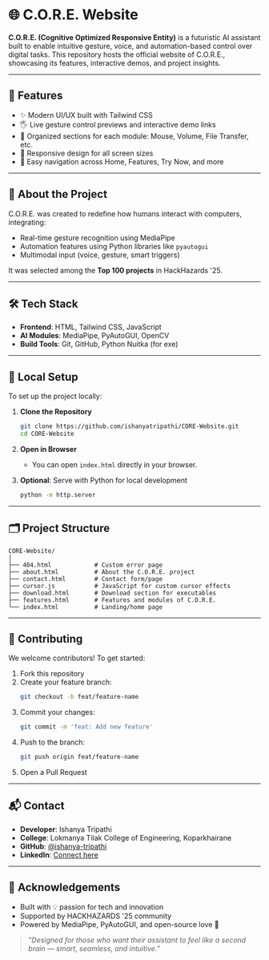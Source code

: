 
# 🌐 C.O.R.E. Website

**C.O.R.E. (Cognitive Optimized Responsive Entity)** is a futuristic AI assistant built to enable intuitive gesture, voice, and automation-based control over digital tasks. This repository hosts the official website of C.O.R.E., showcasing its features, interactive demos, and project insights.

---

## 🚀 Features

- ✨ Modern UI/UX built with Tailwind CSS
- 🖐️ Live gesture control previews and interactive demo links
- 📁 Organized sections for each module: Mouse, Volume, File Transfer, etc.
- 📱 Responsive design for all screen sizes
- 🔁 Easy navigation across Home, Features, Try Now, and more

---

## 🧠 About the Project

C.O.R.E. was created to redefine how humans interact with computers, integrating:
- Real-time gesture recognition using MediaPipe
- Automation features using Python libraries like `pyautogui`
- Multimodal input (voice, gesture, smart triggers)

It was selected among the **Top 100 projects** in HackHazards '25.

---

## 🛠️ Tech Stack

- **Frontend**: HTML, Tailwind CSS, JavaScript
- **AI Modules**: MediaPipe, PyAutoGUI, OpenCV
- **Build Tools**: Git, GitHub, Python Nuitka (for exe)

---

## 🔧 Local Setup

To set up the project locally:

1. **Clone the Repository**
   ```bash
   git clone https://github.com/ishanyatripathi/CORE-Website.git
   cd CORE-Website
   ```

2. **Open in Browser**
   - You can open `index.html` directly in your browser.

3. **Optional**: Serve with Python for local development
   ```bash
   python -m http.server
   ```

---

## 🗂️ Project Structure

```
CORE-Website/
│
├── 404.html            # Custom error page
├── about.html          # About the C.O.R.E. project
├── contact.html        # Contact form/page
├── cursor.js           # JavaScript for custom cursor effects
├── download.html       # Download section for executables
├── features.html       # Features and modules of C.O.R.E.
└── index.html          # Landing/home page
```

---

## 🤝 Contributing

We welcome contributors! To get started:

1. Fork this repository
2. Create your feature branch:
   ```bash
   git checkout -b feat/feature-name
   ```
3. Commit your changes:
   ```bash
   git commit -m 'feat: Add new feature'
   ```
4. Push to the branch:
   ```bash
   git push origin feat/feature-name
   ```
5. Open a Pull Request

---

## 📬 Contact

- **Developer**: Ishanya Tripathi  
- **College**: Lokmanya Tilak College of Engineering, Koparkhairane  
- **GitHub**: [@ishanya-tripathi](https://github.com/ishanya-tripathi)  
- **LinkedIn**: [Connect here](https://www.linkedin.com/in/ishanya-tripathi)

---

## 🌟 Acknowledgements

- Built with 💡 passion for tech and innovation  
- Supported by HACKHAZARDS '25 community  
- Powered by MediaPipe, PyAutoGUI, and open-source love 💖

> _"Designed for those who want their assistant to feel like a second brain — smart, seamless, and intuitive."_
